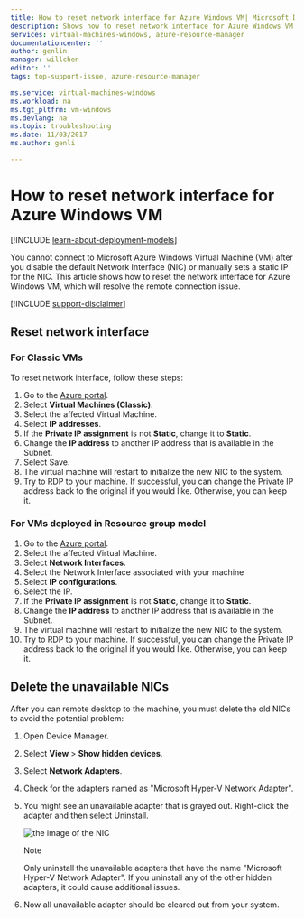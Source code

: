 ```yaml
---
title: How to reset network interface for Azure Windows VM| Microsoft Docs
description: Shows how to reset network interface for Azure Windows VM
services: virtual-machines-windows, azure-resource-manager
documentationcenter: ''
author: genlin
manager: willchen
editor: ''
tags: top-support-issue, azure-resource-manager

ms.service: virtual-machines-windows
ms.workload: na
ms.tgt_pltfrm: vm-windows
ms.devlang: na
ms.topic: troubleshooting
ms.date: 11/03/2017
ms.author: genli

---
```

# How to reset network interface for Azure Windows VM 

[!INCLUDE [learn-about-deployment-models](../../../includes/learn-about-deployment-models-both-include.md)]

You cannot connect to Microsoft Azure Windows Virtual Machine (VM) after you disable the default Network Interface (NIC) or manually sets a static IP for the NIC. This article shows how to reset the network interface for Azure Windows VM, which will resolve the remote connection issue.

[!INCLUDE [support-disclaimer](../../../includes/support-disclaimer.md)]
## Reset network interface

### For Classic VMs

To reset network interface, follow these steps:

1.	Go to the [Azure portal]( https://ms.portal.azure.com).
2.	Select **Virtual Machines (Classic)**.
3.	Select the affected Virtual Machine.
4.	Select **IP addresses**.
5.	If the **Private IP assignment**  is not  **Static**, change it to **Static**.
6.	Change the **IP address** to another IP address that is available in the Subnet.
7.	Select Save.
8.	The virtual machine will restart to initialize the new NIC to the system.
9.	Try to RDP to your machine.	If successful, you can change the Private IP address back to the original if you would like. Otherwise, you can keep it. 

### For VMs deployed in Resource group model

1.	Go to the [Azure portal]( https://ms.portal.azure.com).
2.	Select the affected Virtual Machine.
3.	Select **Network Interfaces**.
4.	Select the Network Interface associated with your machine
5.	Select **IP configurations**.
6.	Select the IP. 
7.	If the **Private IP assignment**  is not  **Static**, change it to **Static**.
8.	Change the **IP address** to another IP address that is available in the Subnet.
9. The virtual machine will restart to initialize the new NIC to the system.
10.	Try to RDP to your machine.	If successful, you can change the Private IP address back to the original if you would like. Otherwise, you can keep it. 

## Delete the unavailable NICs
After you can remote desktop to the machine, you must delete the old NICs to avoid the potential problem:

1.	Open Device Manager.
2.	Select **View** > **Show hidden devices**.
3.	Select **Network Adapters**. 
4.	Check for the adapters named as "Microsoft Hyper-V Network Adapter".
5.	You might see an unavailable adapter that is grayed out. Right-click the adapter and then select Uninstall.

    ![the image of the NIC](media/reset-network-interface/nicpage.png)

    > [!NOTE]
    > Only uninstall the unavailable adapters that have the name "Microsoft Hyper-V Network Adapter". If you uninstall any of the other hidden adapters, it could cause additional issues.
    >
    >

6.	Now all unavailable adapter should be cleared out from your system.
